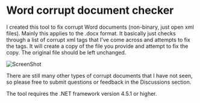 # Word corrupt document checker

I created this tool to fix corrupt Word documents (non-binary, just open xml files). Mainly this applies to the .docx format. It basically just checks through a list of corrupt xml tags that I've come across and attempts to fix the tags. It will create a copy of the file you provide and attempt to fix the copy.  The original file should be left unchanged.

![ScreenShot](http://i.imgur.com/dpUnqyR.jpg)

There are still many other types of corrupt documents that I have not seen, so please free to submit questions or feedback in the Discussions section.

 The tool requires the .NET framework version 4.5.1 or higher.
